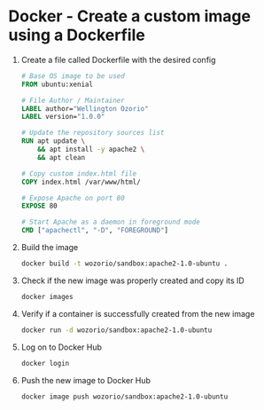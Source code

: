# Docker - Create a custom image using a Dockerfile

1. Create a file called Dockerfile with the desired config
    ```dockerfile
    # Base OS image to be used
    FROM ubuntu:xenial

    # File Author / Maintainer
    LABEL author="Wellington Ozorio"
    LABEL version="1.0.0"

    # Update the repository sources list
    RUN apt update \
        && apt install -y apache2 \
        && apt clean

    # Copy custom index.html file
    COPY index.html /var/www/html/

    # Expose Apache on port 80
    EXPOSE 80

    # Start Apache as a daemon in foreground mode
    CMD ["apachectl", "-D", "FOREGROUND"]
    ```
1. Build the image
    ```bash
    docker build -t wozorio/sandbox:apache2-1.0-ubuntu .
    ```
1. Check if the new image was properly created and copy its ID
    ```bash
    docker images
    ```
1. Verify if a container is successfully created from the new image
    ```bash
    docker run -d wozorio/sandbox:apache2-1.0-ubuntu
    ```
1. Log on to Docker Hub
    ```bash
    docker login
    ```
1. Push the new image to Docker Hub
    ```bash
    docker image push wozorio/sandbox:apache2-1.0-ubuntu
    ```
